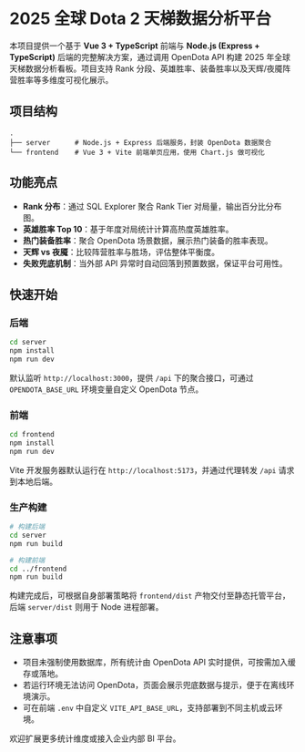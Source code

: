 # 2025 全球 Dota 2 天梯数据分析平台

本项目提供一个基于 **Vue 3 + TypeScript** 前端与 **Node.js (Express + TypeScript)** 后端的完整解决方案，通过调用 OpenDota API 构建 2025 年全球天梯数据分析看板。项目支持 Rank 分段、英雄胜率、装备胜率以及天辉/夜魇阵营胜率等多维度可视化展示。

## 项目结构

```
.
├── server      # Node.js + Express 后端服务，封装 OpenDota 数据聚合
└── frontend    # Vue 3 + Vite 前端单页应用，使用 Chart.js 做可视化
```

## 功能亮点

- **Rank 分布**：通过 SQL Explorer 聚合 Rank Tier 对局量，输出百分比分布图。
- **英雄胜率 Top 10**：基于年度对局统计计算高热度英雄胜率。
- **热门装备胜率**：聚合 OpenDota 场景数据，展示热门装备的胜率表现。
- **天辉 vs 夜魇**：比较阵营胜率与胜场，评估整体平衡度。
- **失败兜底机制**：当外部 API 异常时自动回落到预置数据，保证平台可用性。

## 快速开始

### 后端

```bash
cd server
npm install
npm run dev
```

默认监听 `http://localhost:3000`，提供 `/api` 下的聚合接口，可通过 `OPENDOTA_BASE_URL` 环境变量自定义 OpenDota 节点。

### 前端

```bash
cd frontend
npm install
npm run dev
```

Vite 开发服务器默认运行在 `http://localhost:5173`，并通过代理转发 `/api` 请求到本地后端。

### 生产构建

```bash
# 构建后端
cd server
npm run build

# 构建前端
cd ../frontend
npm run build
```

构建完成后，可根据自身部署策略将 `frontend/dist` 产物交付至静态托管平台，后端 `server/dist` 则用于 Node 进程部署。

## 注意事项

- 项目未强制使用数据库，所有统计由 OpenDota API 实时提供，可按需加入缓存或落地。
- 若运行环境无法访问 OpenDota，页面会展示兜底数据与提示，便于在离线环境演示。
- 可在前端 `.env` 中自定义 `VITE_API_BASE_URL`，支持部署到不同主机或云环境。

欢迎扩展更多统计维度或接入企业内部 BI 平台。
